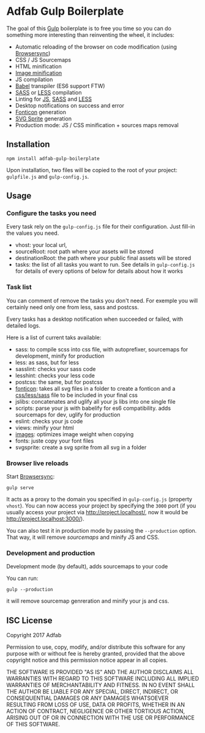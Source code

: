 # Adfab Gulp Boilerplate

The goal of this [Gulp](http://gulpjs.com/) boilerplate is to free you time so you can do something more interesting than reinventing the wheel, it includes:

* Automatic reloading of the browser on code modification (using [Browsersync](https://www.browsersync.io/))
* CSS / JS Sourcemaps
* HTML minification
* [Image minification](https://www.npmjs.com/package/gulp-imagemin)
* JS compilation
* [Babel](https://babeljs.io/) transpiler (ES6 support FTW)
* [SASS](http://sass-lang.com/) or [LESS](http://lesscss.org/) compilation
* Linting for [JS](https://www.npmjs.com/package/gulp-eslint), [SASS](https://www.npmjs.com/package/gulp-sass-lint) and [LESS](https://www.npmjs.com/package/gulp-lesshint)
* Desktop notifications on success and error
* [Fonticon](gulp-iconfont) generation
* [SVG Sprite](gulp-svgstore) generation
* Production mode: JS / CSS minification + sources maps removal

## Installation

```shell
npm install adfab-gulp-boilerplate
```

Upon installation, two files will be copied to the root of your project: `gulpfile.js` and `gulp-config.js`.

## Usage

### Configure the tasks you need

Every task rely on the `gulp-config.js` file for their configuration. Just fill-in the values you need.
* vhost: your local url,
* sourceRoot: root path where your assets will be stored
* destinationRoot: the path where your public final assets will be stored
* tasks: the list of all tasks you want to run. See details in `gulp-config.js` for details of every options of below for details about how it works 
 
### Task list

You can comment of remove the tasks you don't need. For exemple you will certainly need only one from less, sass and postcss.

Every tasks has a desktop notification when succeeded or failed, with detailed logs.

Here is a list of current taks available:
* sass: to compile scss into css file, with autoprefixer, sourcemaps for development, minify for production
* less: as sass, but for less
* sasslint: checks your sass code
* lesshint: checks your less code
* postcss: the same, but for postcss
* [fonticon](https://www.npmjs.com/package/gulp-iconfont): takes all svg files in a folder to create a fonticon and a [css/less/sass](https://www.npmjs.com/package/gulp-iconfont-css) file to be included in your final css
* jslibs: concatenates and uglify all your js libs into one single file
* scripts: parse your js with babelify for es6 compatibility. adds sourcemaps for dev, uglify for production
* eslint: checks your js code
* views: minify your html
* [images](https://www.npmjs.com/package/gulp-imagemin): optimizes image weight when copying
* fonts: juste copy your font files
* svgsprite: create a svg sprite from all svg in a folder

### Browser live reloads

Start [Browsersync](https://www.browsersync.io/):

```shell
gulp serve
```

It acts as a proxy to the domain you specified in `gulp-config.js` (property `vhost`). You can now access your project by specifying the `3000` port (if you usually access your project via http://project.localhost/, now it would be http://project.localhost:3000/).

You can also test it in production mode by passing the `--production` option. That way, it will remove *sourcemaps* and minify JS and CSS.

### Development and production

Development mode (by default), adds sourcemaps to your code

You can run:
 
```shell
gulp --production
```

it will remove sourcemap genreration and minify your js and css.


## ISC License

Copyright 2017 Adfab

Permission to use, copy, modify, and/or distribute this software for any purpose with or without fee is hereby granted, provided that the above copyright notice and this permission notice appear in all copies.

THE SOFTWARE IS PROVIDED "AS IS" AND THE AUTHOR DISCLAIMS ALL WARRANTIES WITH REGARD TO THIS SOFTWARE INCLUDING ALL IMPLIED WARRANTIES OF MERCHANTABILITY AND FITNESS. IN NO EVENT SHALL THE AUTHOR BE LIABLE FOR ANY SPECIAL, DIRECT, INDIRECT, OR CONSEQUENTIAL DAMAGES OR ANY DAMAGES WHATSOEVER RESULTING FROM LOSS OF USE, DATA OR PROFITS, WHETHER IN AN ACTION OF CONTRACT, NEGLIGENCE OR OTHER TORTIOUS ACTION, ARISING OUT OF OR IN CONNECTION WITH THE USE OR PERFORMANCE OF THIS SOFTWARE.
